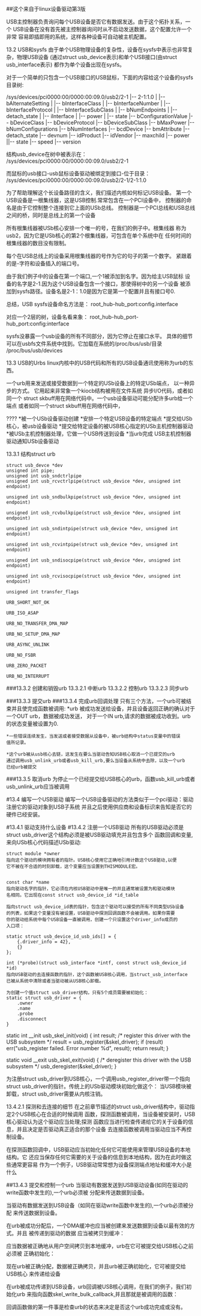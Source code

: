 
##这个来自于linux设备驱动第3版

USB主控制器负责询问每个USB设备是否它有数据发送。由于这个拓扑关系，一个
USB设备在没有首先被主控制器询问时从不启动发送数据，这个配置允许一个非常
容易即插即用的系统，这样各种设备可自动被主机配置。


13.2 USB和sysfs
由于单个USB物理设备的复杂性，设备在sysfs中表示也非常复杂，物理USB设备
(通过struct usb_device表示)和单个USB接口(由struct usb_interface表示)
都作为单个设备出现在sysfs。

对于一个简单的只包含一个USB接口的USB鼠标，下面的内容给这个设备的sysfs
目录树:


/sys/devices/pci0000:00/0000:00:09.0/usb2/2-1
|-- 2-1:1.0
| |-- bAlternateSetting
| |-- bInterfaceClass
| |-- bInterfaceNumber
| |-- bInterfaceProtocol
| |-- bInterfaceSubClass
| |-- bNumEndpoints
| |-- detach_state
| |-- iInterface
| |-- power
| |-- state
|-- bConfigurationValue
|-- bDeviceClass
|-- bDeviceProtocol
|-- bDeviceSubClass
|-- bMaxPower
|-- bNumConfigurations
|-- bNumInterfaces
|-- bcdDevice
|-- bmAttribute
|-- detach_state
|-- devnum
|-- idProduct
|-- idVendor
|-- maxchild
|-- power
||-- state
|-- speed
|-- version


结构usb_device在树中被表示在：
/sys/devices/pci0000:00/0000:00:09.0/usb2/2-1


而鼠标的usb接口-usb鼠标设备驱动被绑定到接口-位于目录：
/sys/devices/pci0000:00/0000:00:09.0/usb2/2-1/2-1:1.0

为了帮助理解这个长设备路径的含义，我们描述内核如何标记USB设备。
第一个USB设备是一根集线器，这是USB控制.常常包含在一个PCI设备中，
控制器的命名是由于它控制整个连接到它上面的USb总线。
控制器是一个PCI总线和USB总线之间的桥，同时是总线上的第一个设备

所有根集线器被USb核心安排一个唯一的号，在我们的例子中。根集线器
称为usb2，因为它是USb核心的第2个根集线器，可包含在单个系统中在
任何时间的根集线器的数目没有限制。

每个在USB总线上的设备采用根集线器的号作为它的句子的第一个数字。
紧跟着的是-字符和设备插入的端口号。

由于我们例子中的设备在第一个端口,一个1被添加到名字。因为给主USB鼠标
设备的名字是2-1.因为这个USB设备包含一个接口，那使得树中的另一个设备
被添加到sysfs路径。设备名是2-1：1.0是因为它是第一个配置并且有接口号0.

总结，USB sysfs设备命名方法是：
root_hub-hub_port:config.interface

对应一个2层的树，设备名看来象：
root_hub-hub_port-hub_port:config:interface

sysfs没暴露一个usb设备的所有不同部分，因为它停止在接口水平。
具体的细节可以在usbfs文件系统中找到。它加载在系统的/proc/bus/usb/目录
/proc/bus/usb/devices


13.3 USB的Urbs
linux内核中的USB代码和所有的USB设备通讯使用称为urb的东西。

一个urb用来发送或接受数据到一个特定的USb设备上的特定USb端点，
以一种异步的方式。
它用起来非常象一个kiocb结构被用在文件系统 异步I/O代码，或者如同一个
struct skbuff用在网络代码中。一个usb设备驱动可能分配许多urb给一个端点
或者如同一个struct skbuff用在网络代码中，

????
*被一个USb设备驱动创建
*安排一个特定USB设备的特定端点
*提交给USb核心，被usb设备驱动
*提交给特定设备的被USB核心指定的USb主机控制器驱动 
*被USb主机控制器处理，它做一个USB传送到设备
*当urb完成 USB主机控制器驱动通知USb设备驱动 


13.3.1 结构struct urb

	struct usb_devce *dev
	unsigned int pipe;
	unsigned int usb_sndctrlpipe
	unsigned int usb_rcvctrlpipe(struct usb_device *dev, unsigned int endpoint)

	unsigned int usb_sndbulkpipe(struct usb_device *dev, unsigned int endpoint)

	unsigned int usb_rcvbulkpipe(struct usb_device *dev, unsigned int endpoint)

	unsigned int usb_sndintpipe(struct usb_device *dev, unsigned int endpoint)

	unsigned int usb_rcvintpipe(struct usb_device *dev, unsigned int endpoint)

	unsigned int usb_sndisocpipe(struct usb_device *dev, unsigned int endpoint)

	unsigned int usb_rcvisocpipe(struct usb_device *dev, unsigned int endpoint)

	unsigned int transfer_flags

	URB_SHORT_NOT_OK

	URB_ISO_ASAP

	URB_NO_TRANSFER_DMA_MAP

	URB_NO_SETUP_DMA_MAP

	URB_ASYNC_UNLINK

	URB_NO_FSBR

	URB_ZERO_PACKET

	URB_NO_INTERRUPT



###13.3.2 创建和销毁urb
	13.3.2.1 中断urb
	13.3.2.2 控制urb
	13.3.2.3 同步urb


###13.3.3 提交urb
###13.3.4 完成urb回调处理
	只有三个方法，一个urb可被结束并且使完成函数被调用:
	*urb 被成功发送给设备，并且设备返回正确的确认对于一个OUT urb，数据被成功发送，
	对于一个IN urb,请求的数据被成功收到。urb的状态变量被设置为0.

	*一些错误连续发生，当发送或者接受数据从设备中，被urb结构中status变量中的错误
	值所记录。

	*这个urb被从usb核心去链，这发生在要么当驱动告知USB核心取消一个已提交的urb
	通过调用usb_unlink_urb或者usb_kill_urb,要么当设备从系统中去除，以及一个urb
	已经urb被提交 

###13.3.5 取消urb
	为停止一个已经提交给USB核心的urb，函数usb_kill_urb或者usb_unlink_urb应当被调用 


#13.4 编写一个USB驱动
	编写一个USB设备驱动的方法类似于一个pci驱动：驱动注册它的驱动对象到USB子系统
	并且之后使用供应商和设备标识来告知是否它的硬件已经安装。

#13.4.1 驱动支持什么设备
#13.4.2 注册一个USB驱动
	所有的USB驱动必须是struct usb_driver这个结构必须是被USB驱动填充并且包含多个
	函数回调和变量,来向USb核心代码描述USb驱动: 


	struct module *owner 
	指向这个驱动的模块拥有者的指针。USB核心使用它正确地引用计数这个USB驱动,以便
	它不被在不合适的时刻卸载，这个变量应当设置到THISMODULE宏。


	const char *name
	指向驱动名字的指针，它必须在内核USB驱动中是唯一的并且通常被设置为和驱动模块
	名相同。它出现在const struct usb_device_id *id_table

	指向struct usb_device_id表的指针，包含这个驱动可以接受的所有不同类型USb设备
	的列表，如果这个变量没有被设置，USB驱动中探测回调函数不会被调用。如果你需要
	你的驱动给系统中每个USB设备一直被调用，创建一个只设置这个driver_info成员的
	入口项：

	static struct usb_device_id_usb_ids[] = {
		{.driver_info = 42},
		{}
	};

	int (*probe)(struct usb_interface *intf, const struct usb_device_id *id)
	指向USB驱动的去连接函数的指针，这个函数被USB核心调用，当struct_usb_interface
	已被从系统中清除或者当驱动被从USB核心卸载。

	为创建一个值struct usb_driver结构，只有5个成员需要被初始化：
	static struct usb_driver = {
		.owner 
		.name
		.probe
		.disconnect
	}


   static int __init usb_skel_init(void)
    {
    	int result;
    	/* register this driver with the USB subsystem */
    	result = usb_register(&skel_driver);
    	if (result)
    		err("usb_register failed. Error number %d", result);
    	return result;
    }



   static void __exit usb_skel_exit(void)
   {
   	/* deregister this driver with the USB subsystem */
   	usb_deregister(&skel_driver);
   }

  为注册struct usb_driver到USB核心，一个调用usb_register_driver带一个指向struct
  usb_driver的指针。传统上的USb驱动模块初始化做这个：
  当USB模块被卸载，struct usb_driver需要从内核注销。

  
  13.4.2.1 探测和去连接的细节
  在之前章节描述的struct usb_driver结构中，驱动指定2个USB核心在合适的时候调用
  函数，探测函数被调用，当设备被安装时，USB核心驱动认为这个驱动应当处理;探测
  函数应当进行检查传递给它的关于设备的信息，并且决定是否驱动真正适合的那个设备
  去连接函数被调用当驱动应当不再控制设备。

  在探测函数回调中，USB驱动应当初始化任何它可能使用来管理USB设备的本地结构。它
  还应当保存任何它需要的关于设备的信息到本地结构，因为在此时做这些通常更容易
  作为一个例子，USB驱动常常想为设备探测端点地址和缓冲大小是什么



##13.4.3 提交和控制一个urb
  当驱动有数据发送到USB驱动设备(如同在驱动的write函数中发生的),一个urb必须被
  分配来传送数据到设备。

  当驱动有数据发送到USB设备（如同在驱动write函数中发生的),一个urb必须被分配
  来传送数据到设备。

  在urb被成功分配后，一个DMA缓冲也应当被创建来发送数据到设备以最有效的方式。并且
  被传递到驱动的数据 应当被拷贝到缓冲：


  应当数据被正确地从用户空间拷贝到本地缓冲，urb在它可被提交给USB核心之前必须被
  正确初始化：
  

  现在urb被正确分配，数据被正确拷贝，并且urb被正确初始化，它可被提交给USB核心
  来传递给设备

  在urb被成功传递到USB设备，urb回调被USB核心调用，在我们的例子，我们初始化urb
  来指向函数skel_write_bulk_callback,并且那就是被调用的函数：

  回调函数做的第一件事是检查urb的状态来决定是否这个urb成功完成或没有。




























